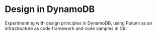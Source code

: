 # Design in DynamoDB

Experimenting with design principles in DynamoDB, using Pulumi as an infrastructure as code framework and code samples in C#.
